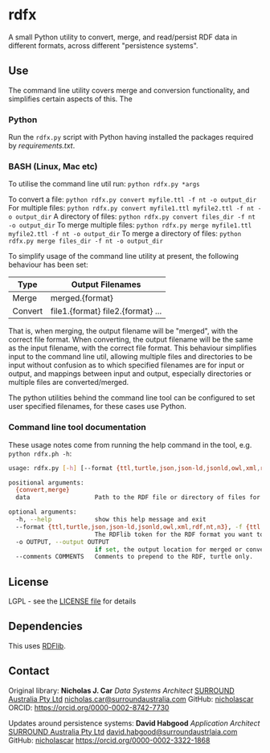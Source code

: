# rdfx
A small Python utility to convert, merge, and read/persist RDF data in different formats, across different "persistence systems".

## Use
The command line utility covers merge and conversion functionality, and simplifies certain aspects of this. The

### Python
Run the `rdfx.py` script with Python having installed the packages required by _requirements.txt_.

### BASH (Linux, Mac etc)
To utilise the command line util run:
`python rdfx.py *args`

To convert a file:
`python rdfx.py convert myfile.ttl -f nt -o output_dir`
For multiple files:
`python rdfx.py convert myfile1.ttl myfile2.ttl -f nt -o output_dir`
A directory of files:
`python rdfx.py convert files_dir -f nt -o output_dir`
To merge multiple files:
`python rdfx.py merge myfile1.ttl myfile2.ttl -f nt -o output_dir`
To merge a directory of files:
`python rdfx.py merge files_dir -f nt -o output_dir`

To simplify usage of the command line utility at present, the following behaviour has been set:

Type | Output Filenames
---|---
Merge | merged.{format}
Convert | file1.{format} file2.{format} ...

That is, when merging, the output filename will be "merged", with the correct file format.
When converting, the output filename will be the same as the input filename, with the correct file format.
This behaviour simplifies input to the command line util, allowing multiple files and directories to be input without
confusion as to which specified filenames are for input or output, and mappings between input and output, especially
directories or multiple files are converted/merged.

The python utilities behind the command line tool can be configured to set user specified filenames, for these cases
use Python.

### Command line tool documentation
These usage notes come from running the help command in the tool, e.g. `python rdfx.ph -h`:

```bash
usage: rdfx.py [-h] [--format {ttl,turtle,json,json-ld,jsonld,owl,xml,rdf,nt,n3}] [-o OUTPUT] [--comments COMMENTS] {convert,merge} data [data ...]

positional arguments:
  {convert,merge}
  data                  Path to the RDF file or directory of files for merging or conversion.

optional arguments:
  -h, --help            show this help message and exit
  --format {ttl,turtle,json,json-ld,jsonld,owl,xml,rdf,nt,n3}, -f {ttl,turtle,json,json-ld,jsonld,owl,xml,rdf,nt,n3}
                        The RDFlib token for the RDF format you want to convert the RDF file to.
  -o OUTPUT, --output OUTPUT
                        if set, the output location for merged or converted files, defaults to the current working directory
  --comments COMMENTS   Comments to prepend to the RDF, turtle only.
```

## License
LGPL - see the [LICENSE file](LICENSE) for details

## Dependencies
This uses [RDFlib](https://pypi.org/project/rdflib/).

## Contact
Original library:
**Nicholas J. Car**
*Data Systems Architect*
[SURROUND Australia Pty Ltd](http://surroundaustralia.com)
<nicholas.car@surroundaustralia.com>
GitHub: [nicholascar](https://github.com/nicholascar)
ORCID: <https://orcid.org/0000-0002-8742-7730>

Updates around persistence systems:
**David Habgood**
*Application Architect*
[SURROUND Australia Pty Ltd](https://surroundaustralia.com)
<david.habgood@surroundaustrlaia.com>
GitHub: [nicholascar](https://github.com/recalcitrantsupplant)
https://orcid.org/0000-0002-3322-1868
